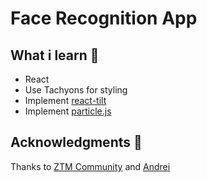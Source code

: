 # Face Recognition App 

## What i learn 🤔
- React 
- Use Tachyons for styling
- Implement [react-tilt](https://www.npmjs.com/package/react-tilt)
- Implement [particle.js](https://www.npmjs.com/package/react-particles-js)

## Acknowledgments 🎁

Thanks to [ZTM Community](https://github.com/zero-to-mastery) and [Andrei](https://github.com/aneagoie)
